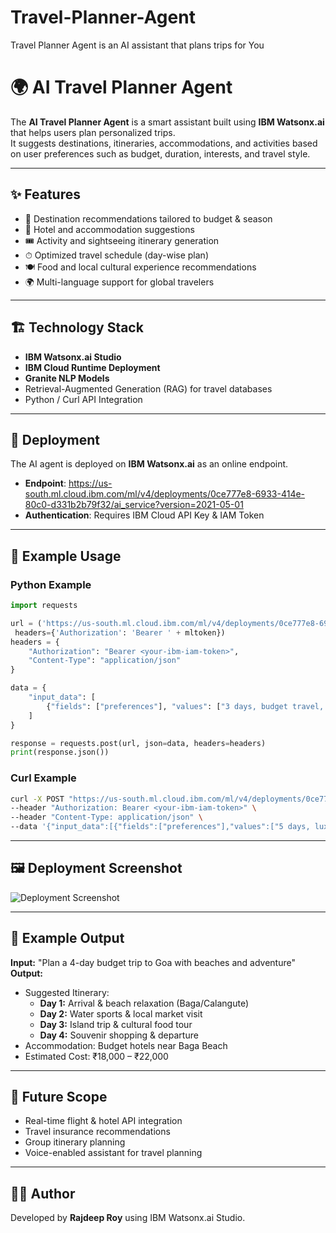 # Travel-Planner-Agent
Travel Planner Agent is an AI assistant that plans trips for You
# 🌍 AI Travel Planner Agent

The **AI Travel Planner Agent** is a smart assistant built using **IBM Watsonx.ai** that helps users plan personalized trips.  
It suggests destinations, itineraries, accommodations, and activities based on user preferences such as budget, duration, interests, and travel style.  

---

## ✨ Features
- 🛫 Destination recommendations tailored to budget & season  
- 🏨 Hotel and accommodation suggestions  
- 🎟 Activity and sightseeing itinerary generation  
- ⏱ Optimized travel schedule (day-wise plan)  
- 🍽 Food and local cultural experience recommendations  
- 🌍 Multi-language support for global travelers  

---

## 🏗 Technology Stack
- **IBM Watsonx.ai Studio**  
- **IBM Cloud Runtime Deployment**  
- **Granite NLP Models**  
- Retrieval-Augmented Generation (RAG) for travel databases  
- Python / Curl API Integration  

---

## 🚀 Deployment
The AI agent is deployed on **IBM Watsonx.ai** as an online endpoint.  

- **Endpoint**: https://us-south.ml.cloud.ibm.com/ml/v4/deployments/0ce777e8-6933-414e-80c0-d331b2b79f32/ai_service?version=2021-05-01  
- **Authentication**: Requires IBM Cloud API Key & IAM Token  

---

## 📌 Example Usage

### Python Example
```python
import requests

url = ('https://us-south.ml.cloud.ibm.com/ml/v4/deployments/0ce777e8-6933-414e-80c0-d331b2b79f32/ai_service_stream?version=2021-05-01', json=payload_scoring,
 headers={'Authorization': 'Bearer ' + mltoken})
headers = {
    "Authorization": "Bearer <your-ibm-iam-token>",
    "Content-Type": "application/json"
}

data = {
    "input_data": [
        {"fields": ["preferences"], "values": ["3 days, budget travel, beach destination, adventure activities"]}
    ]
}

response = requests.post(url, json=data, headers=headers)
print(response.json())
```

### Curl Example
```bash
curl -X POST "https://us-south.ml.cloud.ibm.com/ml/v4/deployments/0ce777e8-6933-414e-80c0-d331b2b79f32/ai_service_stream?version=2021-05-01" \
--header "Authorization: Bearer <your-ibm-iam-token>" \
--header "Content-Type: application/json" \
--data '{"input_data":[{"fields":["preferences"],"values":["5 days, luxury travel, Europe, cultural experiences"]}]}'
```

---

## 🖼 Deployment Screenshot
![Deployment Screenshot](docs/deployment.png)

---

## 🧳 Example Output
**Input:** "Plan a 4-day budget trip to Goa with beaches and adventure"  
**Output:**  
- Suggested Itinerary:  
  - **Day 1:** Arrival & beach relaxation (Baga/Calangute)  
  - **Day 2:** Water sports & local market visit  
  - **Day 3:** Island trip & cultural food tour  
  - **Day 4:** Souvenir shopping & departure  
- Accommodation: Budget hotels near Baga Beach  
- Estimated Cost: ₹18,000 – ₹22,000  

---

## 📌 Future Scope
- Real-time flight & hotel API integration  
- Travel insurance recommendations  
- Group itinerary planning  
- Voice-enabled assistant for travel planning  

---

## 👨‍💻 Author
Developed by **Rajdeep Roy** using IBM Watsonx.ai Studio.  
